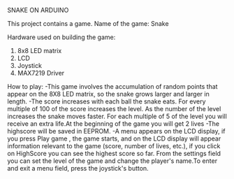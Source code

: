 SNAKE ON ARDUINO


This project contains a game.
Name of the game: Snake 


Hardware used on building the game:
   1. 8x8 LED matrix
   2. LCD
   3. Joystick
   4. MAX7219 Driver
 
 
 How to play:
       -This game involves the accumulation of random points that appear on the 8X8 LED matrix, so the snake grows larger and larger in length.
       -The score increases with each ball the snake eats. For every multiple of 100 of the score increases the level. As the number of the
  level increases the snake moves faster. For each multiple of 5 of the level you will receive an extra life.At the beginning of the game     you will get 2 lives
       -The highscore will be saved in EEPROM.
       -A menu appears on the LCD display, if you press Play game , the game starts, and on the LCD display will appear information relevant to the game (score, number of lives, etc.), if you click on HighScore you can see the highest score so far. From the settings field you can set the level of the game and change the player's name.To enter and exit a menu field, press the joystick's button. 

